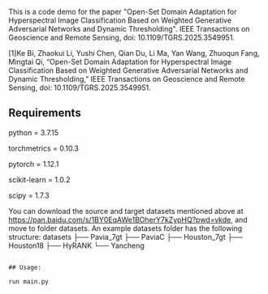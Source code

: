 This is a code demo for the paper "Open-Set Domain Adaptation for Hyperspectral Image Classification Based on Weighted Generative Adversarial Networks and Dynamic Thresholding". IEEE Transactions on Geoscience and Remote Sensing, doi: 10.1109/TGRS.2025.3549951.

[1]Ke Bi, Zhaokui Li, Yushi Chen, Qian Du, Li Ma, Yan Wang, Zhuoqun Fang, Mingtai Qi, “Open-Set Domain Adaptation for Hyperspectral Image Classification Based on Weighted Generative Adversarial Networks and Dynamic Thresholding,” IEEE Transactions on Geoscience and Remote Sensing, doi: 10.1109/TGRS.2025.3549951.

## Requirements

python = 3.7.15

torchmetrics = 0.10.3

pytorch = 1.12.1

scikit-learn = 1.0.2

scipy = 1.7.3

You can download the source and target datasets mentioned above at  https://pan.baidu.com/s/1BY0EqAWe1BOherY7kZypHQ?pwd=vkde, and move to folder datasets. 
An example datasets folder has the following structure:
datasets
├── Pavia_7gt
├── PaviaC
├── Houston_7gt
├── Houston18
├── HyRANK
└── Yancheng
```

## Usage:

run main.py
